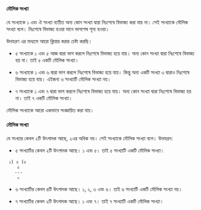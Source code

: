 #### মৌলিক সংখ্যা
যে সংখ্যাকে ১ এবং ঐ সংখ্যা ব্যতীত অন্য কোন সংখ্যা দ্বারা নিঃশেষে বিভাজ্য করা যায় না। সেই সংখ্যাকে মৌলিক সংখ্যা বলে। নিঃশেষে বিভাজ্য হওয়া মানে ভাগশেষ শূন্য হওয়া।

উদাহরণ এর মাধ্যমে আরো ক্লিয়ার করার চেষ্টা করছি।

- ৫ সংখ্যাকে ১ এবং ৫ আজ দ্বারা ভাগ করলে নিঃশেষে বিভাজ্য হয়ে যায়। অন্য কোন সংখ্যা দ্বারা নিঃশেষে বিভাজ্য হয় না। তাই ৫ একটি মৌলিক সংখ্যা।

- ৬ সংখ্যাকে ১ এবং ৬ দ্বারা ভাগ করলে নিঃশেষে বিভাজ্য হয়ে যায়। কিন্তু অন্য একটি সংখ্যা ৩ দ্বারাও নিঃশেষে বিভাজ্য হয়ে যায়। এইজন্য ৬ সংখ্যাটি মৌলিক সংখ্যা নয়।

- ৭ সংখ্যাকে ১ এবং ৭ দ্বারা ভাগ করলে নিঃশেষে বিভাজ্য হয়ে যায়। অন্য কোন সংখ্যা দ্বারা নিঃশেষে বিভাজ্য হয় না। তাই ৭ একটি মৌলিক সংখ্যা।


মৌলিক সংখ্যাকে আরো একভাবে সংজ্ঞায়িত করা যায়।

#### মৌলিক সংখ্যা
যে সংখ্যার কেবল ২টি উৎপাদক আছে, ২এর অধিক নয়। সেই সংখ্যাকে মৌলিক সংখ্যা বলে। উদাহরন:

- ৫ সংখ্যাটির কেবল ২টি উৎপাদক আছে। ১ এবং ৫। তাই ৫ সংখ্যাটি একটি মৌলিক সংখ্যা।

```
 ১) ৫ (৫
    ৫
   ---
    ০
```

- ৬ সংখ্যাটির কেবল ৪টি উৎপাদক আছে। ১, ২, ৩ এবং ৬। তাই ৬ সংখ্যাটি একটি মৌলিক সংখ্যা নয়।

- ৭ সংখ্যাটির কেবল ২টি উৎপাদক আছে। ১ এবং ৭। তাই ৭ সংখ্যাটি একটি মৌলিক সংখ্যা।
